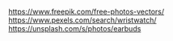 https://www.freepik.com/free-photos-vectors/
https://www.pexels.com/search/wristwatch/
https://unsplash.com/s/photos/earbuds
